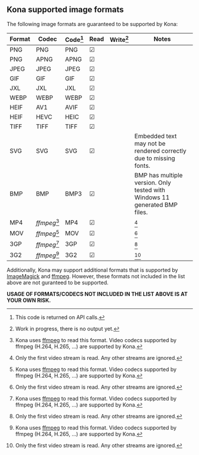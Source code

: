 ## Kona supported image formats

The following image formats are guaranteed to be supported by Kona:

| Format | Codec        | Code[^1] | Read | Write[^2] | Notes |
|--------|--------------|----------|------|-----------|-------|
| PNG    | PNG          | PNG      | ☑    |           |
| PNG    | APNG         | APNG     | ☑    |           | 
| JPEG   | JPEG         | JPEG     | ☑    |           |
| GIF    | GIF          | GIF      | ☑    |           |
| JXL    | JXL          | JXL      | ☑    |           |
| WEBP   | WEBP         | WEBP     | ☑    |           |
| HEIF   | AV1          | AVIF     | ☑    |           |
| HEIF   | HEVC         | HEIC     | ☑    |           |
| TIFF   | TIFF         | TIFF     | ☑    |           |
| SVG    | SVG          | SVG      | ☑    |           | Embedded text may not be rendered correctly due to missing fonts.
| BMP    | BMP          | BMP3     | ☑    |           | BMP has multiple version. Only tested with Windows 11 generated BMP files.
| MP4    | *ffmpeg*[^3] | MP4      | ☑    |           | [^4]
| MOV    | *ffmpeg*[^3] | MOV      | ☑    |           | [^4]
| 3GP    | *ffmpeg*[^3] | 3GP      | ☑    |           | [^4]
| 3G2    | *ffmpeg*[^3] | 3G2      | ☑    |           | [^4]

[^1]: This code is returned on API calls.
[^2]: Work in progress, there is no output yet.
[^3]: Kona uses [ffmpeg](https://ffmpeg.org/) to read this format. Video codecs supported by ffmpeg (H.264, H.265, ...) are supported by Kona.
[^4]: Only the first video stream is read. Any other streams are ignored.

Additionally, Kona may support additional formats that is supported by [ImageMagick](https://imagemagick.org/script/formats.php) and [ffmpeg](https://ffmpeg.org/). However, these formats not included in the list above are not guranteed to be supported.

**USAGE OF FORMATS/CODECS NOT INCLUDED IN THE LIST ABOVE IS AT YOUR OWN RISK.**
